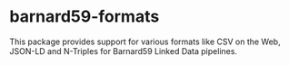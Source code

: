 # barnard59-formats

This package provides support for various formats like CSV on the Web, JSON-LD and N-Triples for Barnard59 Linked Data pipelines.
